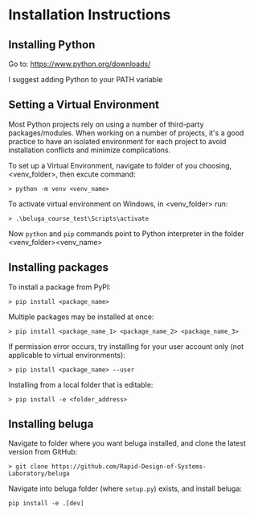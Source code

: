 # Installation Instructions
## Installing Python
Go to: https://www.python.org/downloads/

I suggest adding Python to your PATH variable

## Setting a Virtual Environment
Most Python projects rely on using a number of third-party packages/modules.
When working on a number of projects, it's a good practice to have an isolated environment for each project
to avoid installation conflicts and minimize complications.

To set up a Virtual Environment, navigate to folder of you choosing, <venv_folder>, then excute command:

`> python -m venv <venv_name>`

To activate virtual environment on Windows, in <venv_folder> run:

`> .\beluga_course_test\Scripts\activate`

Now `python` and `pip` commands point to Python interpreter in the folder <venv_folder>\<venv_name>

## Installing packages

To install a package from PyPI:

`> pip install <package_name>`

Multiple packages may be installed at once:

`> pip install <package_name_1> <package_name_2> <package_name_3>`

If permission error occurs, try installing for your user account only (not applicable to virtual environments):

`> pip install <package_name> --user`

Installing from a local folder that is editable:

`> pip install -e <folder_address>`

## Installing beluga

Navigate to folder where you want beluga installed, and clone the latest version from GitHub:

`> git clone https://github.com/Rapid-Design-of-Systems-Laboratory/beluga`

Navigate into beluga folder (where `setup.py`) exists, and install beluga:

`pip install -e .[dev]`





